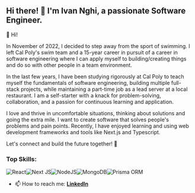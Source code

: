 ## Hi there! 👋 I'm Ivan Nghi, a passionate Software Engineer.

🚀 Hi!

In November of 2022, I decided to step away from the sport of swimming. I left Cal Poly's swim team and a 15-year career in pursuit of a career in software engineering where I can apply myself to building/creating things and do so with other people in a team environment.

In the last few years, I have been studying rigorously at Cal Poly to teach myself the fundamentals of software engineering, building multiple full-stack projects, while maintaining a part-time job as a lead server at a local restaurant. I am a self-starter with a knack for problem-solving, collaboration, and a passion for continuous learning and application.

I love and thrive in uncomfortable situations, thinking about solutions and going the extra mile. I want to create software that solves people's problems and pain points. Recently, I have enjoyed learning and using web development frameworks and tools like Next.js and Typescript.

Let's connect and build the future together! 🌟


### Top Skills:
![React](https://img.shields.io/badge/react-%2320232a.svg?style=for-the-badge&logo=react&logoColor=%2361DAFB)![Next JS](https://img.shields.io/badge/Next-black?style=for-the-badge&logo=next.js&logoColor=white)![NodeJS](https://img.shields.io/badge/node.js-6DA55F?style=for-the-badge&logo=node.js&logoColor=white)![MongoDB](https://img.shields.io/badge/MongoDB-4EA94B.svg?style=for-the-badge&logo=mongodb&logoColor=white)![Prisma ORM](https://img.shields.io/badge/Prisma-3982CE?style=for-the-badge&logo=Prisma&logoColor=white)

- 📫 How to reach me:
  **[LinkedIn](https://www.linkedin.com/in/ghazi-khan/)**
